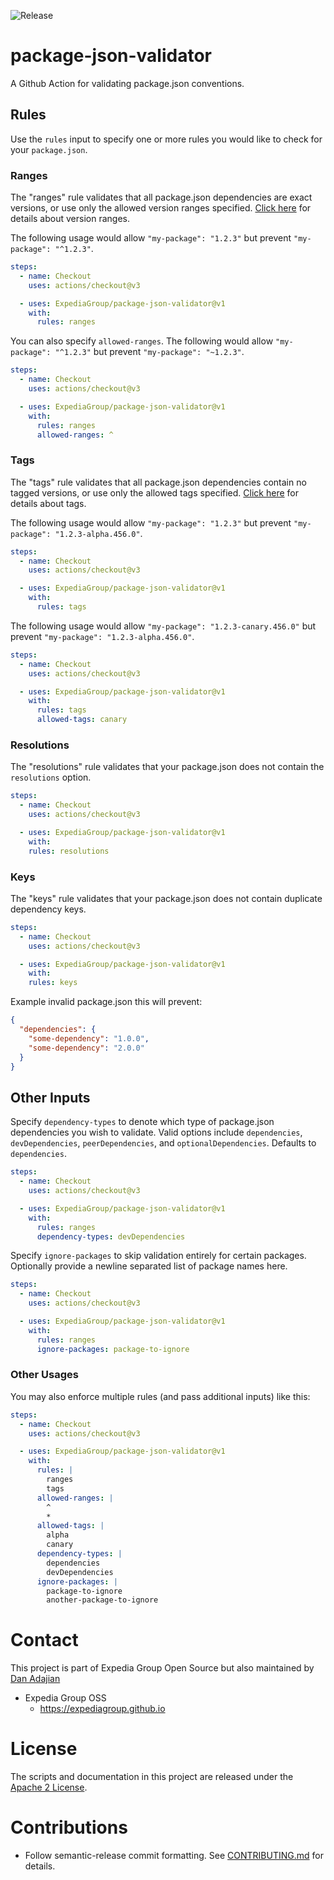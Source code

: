 ![Release](https://github.com/ExpediaGroup/package-json-validator/workflows/Release/badge.svg)

# package-json-validator

A Github Action for validating package.json conventions.

## Rules

Use the `rules` input to specify one or more rules you would like to check for your `package.json`.

### Ranges

The "ranges" rule validates that all package.json dependencies are exact versions, or use only the allowed version ranges specified. [Click here](https://docs.npmjs.com/cli/v7/configuring-npm/package-json#dependencies) for details about version ranges.

The following usage would allow `"my-package": "1.2.3"` but prevent `"my-package": "^1.2.3"`.

```yaml
steps:
  - name: Checkout
    uses: actions/checkout@v3

  - uses: ExpediaGroup/package-json-validator@v1
    with:
      rules: ranges
```

You can also specify `allowed-ranges`. The following would allow `"my-package": "^1.2.3"` but prevent `"my-package": "~1.2.3"`.

```yaml
steps:
  - name: Checkout
    uses: actions/checkout@v3

  - uses: ExpediaGroup/package-json-validator@v1
    with:
      rules: ranges
      allowed-ranges: ^
```

### Tags

The "tags" rule validates that all package.json dependencies contain no tagged versions, or use only the allowed tags specified. [Click here](https://docs.npmjs.com/cli/v7/configuring-npm/package-json#dependencies) for details about tags.

The following usage would allow `"my-package": "1.2.3"` but prevent `"my-package": "1.2.3-alpha.456.0"`.

```yaml
steps:
  - name: Checkout
    uses: actions/checkout@v3

  - uses: ExpediaGroup/package-json-validator@v1
    with:
      rules: tags
```

The following usage would allow `"my-package": "1.2.3-canary.456.0"` but prevent `"my-package": "1.2.3-alpha.456.0"`.

```yaml
steps:
  - name: Checkout
    uses: actions/checkout@v3

  - uses: ExpediaGroup/package-json-validator@v1
    with:
      rules: tags
      allowed-tags: canary
```

### Resolutions

The "resolutions" rule validates that your package.json does not contain the `resolutions` option.

```yaml
steps:
  - name: Checkout
    uses: actions/checkout@v3

  - uses: ExpediaGroup/package-json-validator@v1
    with:
    rules: resolutions
```

### Keys

The "keys" rule validates that your package.json does not contain duplicate dependency keys.

```yaml
steps:
  - name: Checkout
    uses: actions/checkout@v3

  - uses: ExpediaGroup/package-json-validator@v1
    with:
    rules: keys
```

Example invalid package.json this will prevent:

```json
{
  "dependencies": {
    "some-dependency": "1.0.0",
    "some-dependency": "2.0.0"
  }
}
```

## Other Inputs

Specify `dependency-types` to denote which type of package.json dependencies you wish to validate. Valid options include `dependencies`, `devDependencies`, `peerDependencies`, and `optionalDependencies`. Defaults to `dependencies`.

```yaml
steps:
  - name: Checkout
    uses: actions/checkout@v3

  - uses: ExpediaGroup/package-json-validator@v1
    with:
      rules: ranges
      dependency-types: devDependencies
```

Specify `ignore-packages` to skip validation entirely for certain packages. Optionally provide a newline separated list of package names here.

```yaml
steps:
  - name: Checkout
    uses: actions/checkout@v3

  - uses: ExpediaGroup/package-json-validator@v1
    with:
      rules: ranges
      ignore-packages: package-to-ignore
```

### Other Usages

You may also enforce multiple rules (and pass additional inputs) like this:

```yaml
steps:
  - name: Checkout
    uses: actions/checkout@v3

  - uses: ExpediaGroup/package-json-validator@v1
    with:
      rules: |
        ranges
        tags
      allowed-ranges: |
        ^
        *
      allowed-tags: |
        alpha
        canary
      dependency-types: |
        dependencies
        devDependencies
      ignore-packages: |
        package-to-ignore
        another-package-to-ignore
```

# Contact

This project is part of Expedia Group Open Source but also maintained by [Dan Adajian](https://github.com/danadajian)

- Expedia Group OSS
  - https://expediagroup.github.io

# License

The scripts and documentation in this project are released under the [Apache 2 License](./LICENSE).

# Contributions

- Follow semantic-release commit formatting. See [CONTRIBUTING.md](./CONTRIBUTING.md) for details.

